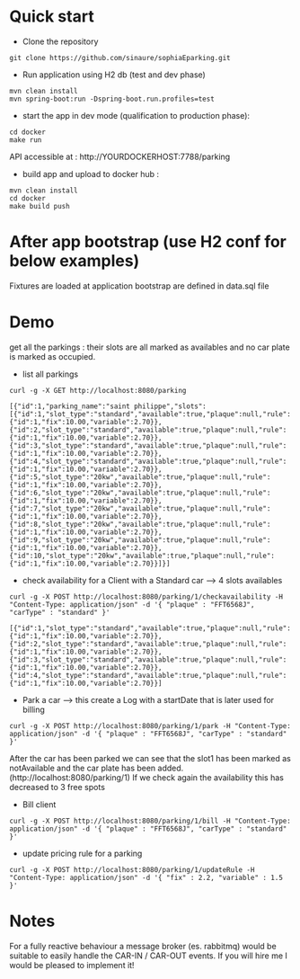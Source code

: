 # Quick start

* Clone the repository

```
git clone https://github.com/sinaure/sophiaEparking.git
```

* Run application using H2 db  (test and dev phase)

```
mvn clean install
mvn spring-boot:run -Dspring-boot.run.profiles=test
```

* start the app in dev mode (qualification to production phase):

```
cd docker
make run
```
API accessible at : http://YOURDOCKERHOST:7788/parking

* build app and upload to docker hub :

```
mvn clean install
cd docker
make build push
```

# After app bootstrap (use H2 conf for below examples)

Fixtures are loaded at application bootstrap are defined in data.sql file


# Demo
get all the parkings : their slots are all marked as availables and no car plate is marked as occupied.

* list all parkings

```
curl -g -X GET http://localhost:8080/parking

[{"id":1,"parking_name":"saint philippe","slots":[{"id":1,"slot_type":"standard","available":true,"plaque":null,"rule":{"id":1,"fix":10.00,"variable":2.70}},{"id":2,"slot_type":"standard","available":true,"plaque":null,"rule":{"id":1,"fix":10.00,"variable":2.70}},{"id":3,"slot_type":"standard","available":true,"plaque":null,"rule":{"id":1,"fix":10.00,"variable":2.70}},{"id":4,"slot_type":"standard","available":true,"plaque":null,"rule":{"id":1,"fix":10.00,"variable":2.70}},{"id":5,"slot_type":"20kw","available":true,"plaque":null,"rule":{"id":1,"fix":10.00,"variable":2.70}},{"id":6,"slot_type":"20kw","available":true,"plaque":null,"rule":{"id":1,"fix":10.00,"variable":2.70}},{"id":7,"slot_type":"20kw","available":true,"plaque":null,"rule":{"id":1,"fix":10.00,"variable":2.70}},{"id":8,"slot_type":"20kw","available":true,"plaque":null,"rule":{"id":1,"fix":10.00,"variable":2.70}},{"id":9,"slot_type":"20kw","available":true,"plaque":null,"rule":{"id":1,"fix":10.00,"variable":2.70}},{"id":10,"slot_type":"20kw","available":true,"plaque":null,"rule":{"id":1,"fix":10.00,"variable":2.70}}]}]
```

* check availability for a Client with a Standard car --> 4 slots availables

```
curl -g -X POST http://localhost:8080/parking/1/checkavailability -H "Content-Type: application/json" -d '{ "plaque" : "FFT6568J", "carType" : "standard" }'

[{"id":1,"slot_type":"standard","available":true,"plaque":null,"rule":{"id":1,"fix":10.00,"variable":2.70}},{"id":2,"slot_type":"standard","available":true,"plaque":null,"rule":{"id":1,"fix":10.00,"variable":2.70}},{"id":3,"slot_type":"standard","available":true,"plaque":null,"rule":{"id":1,"fix":10.00,"variable":2.70}},{"id":4,"slot_type":"standard","available":true,"plaque":null,"rule":{"id":1,"fix":10.00,"variable":2.70}}]

```

* Park a car --> this create a Log with a startDate that is later used for billing

```
curl -g -X POST http://localhost:8080/parking/1/park -H "Content-Type: application/json" -d '{ "plaque" : "FFT6568J", "carType" : "standard" }'

```
After the car has been parked we can see that the slot1 has been marked as notAvailable and the car plate has been added. (http://localhost:8080/parking/1)
If we check again the availability this has decreased to 3 free spots

* Bill client 

```
curl -g -X POST http://localhost:8080/parking/1/bill -H "Content-Type: application/json" -d '{ "plaque" : "FFT6568J", "carType" : "standard" }'

```

* update pricing rule for a parking 

```
curl -g -X POST http://localhost:8080/parking/1/updateRule -H "Content-Type: application/json" -d '{ "fix" : 2.2, "variable" : 1.5 }'

```

# Notes
For a fully reactive behaviour a message broker (es. rabbitmq) would be suitable to easily handle the CAR-IN / CAR-OUT events.
If you will hire me I would be pleased to implement it!
